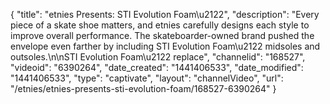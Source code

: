 {
    "title": "etnies Presents: STI Evolution Foam\u2122",
    "description": "Every piece of a skate shoe matters, and etnies carefully designs each style to improve overall performance. The skateboarder-owned brand pushed the envelope even farther by including STI Evolution Foam\u2122 midsoles and outsoles.\n\nSTI Evolution Foam\u2122 replace",
    "channelid": "168527",
    "videoid": "6390264",
    "date_created": "1441406533",
    "date_modified": "1441406533",
    "type": "captivate",
    "layout": "channelVideo",
    "url": "\/etnies\/etnies-presents-sti-evolution-foam\/168527-6390264"
}